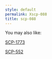```yaml
---
style: default
permalink: Xscp-088
title: scp-088
---
```

You may also like:

[SCP-1773](http://scp-wiki.net/scp-1773)

[SCP-552](http://scp-wiki.net/scp-552)
